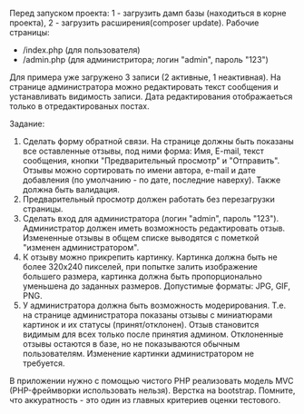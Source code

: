 Перед запуском проекта: 1 - загрузить дамп базы (находиться в корне проекта), 2 - загрузить расширения(composer update).
Рабочие страницы:
- /index.php (для пользователя)
- /admin.php (для администритора; логин "admin", пароль "123")

Для примера уже загружено 3 записи (2 активные, 1 неактивная).
На странице администратора можно редактировать текст сообщения и устанавливать видимость записи. 
Дата редактирования отображаеться только в отредактированых постах.

Задание:
1) Сделать форму обратной связи.
На странице должны быть показаны все оставленные отзывы, под ними форма: Имя, E-mail, текст сообщения, кнопки "Предварительный просмотр" и "Отправить".
Отзывы можно сортировать по имени автора, e-mail и дате добавления (по умолчанию - по дате, последние наверху). Также должна быть валидация.
2) Предварительный просмотр должен работать без перезагрузки страницы.
3) Сделать вход для администратора (логин "admin", пароль "123"). Администратор должен иметь возможность редактировать отзыв. Измененные отзывы в общем списке выводятся с пометкой "изменен администратором".
4) К отзыву можно прикрепить картинку.
Картинка должна быть не более 320х240 пикселей, при попытке залить изображение большего размера, картинка должна быть пропорционально уменьшена до заданных размеров. Допустимые форматы: JPG, GIF, PNG.
5) У администратора должна быть возможность модерирования.
Т.е. на странице администратора показаны отзывы с миниатюрами картинок и их статусы (принят/отклонен).
Отзыв становится видимым для всех только после принятия админом. Отклоненные отзывы остаются в базе, но не показываются обычным пользователям. Изменение картинки администратором не требуется.

В приложении нужно с помощью чистого PHP реализовать модель MVC (PHP-фреймворки использовать нельзя).
Верстка на bootstrap. Помните, что аккуратность - это один из главных критериев оценки тестового.
